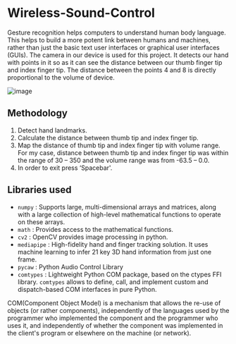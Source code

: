 # Wireless-Sound-Control

Gesture recognition helps computers to understand human body language. This helps to build a more potent link between humans and machines, rather than just the basic text user interfaces or graphical user interfaces (GUIs). The camera in our device is used for this project. It detects our hand with points in it so as it can see the distance between our thumb finger tip and index finger tip. The distance between the points 4 and 8 is directly proportional to the volume of device.

![image](https://github.com/user-attachments/assets/06bf2367-6a12-4216-945c-ec1ce330fcd2)

## Methodology
1. Detect hand landmarks.
2. Calculate the distance between thumb tip and index finger tip.
3. Map the distance of thumb tip and index finger tip with volume range. For my case, distance between thumb tip and index finger tip was within the range of 30 – 350 and the volume range was from -63.5 – 0.0.
4. In order to exit press ‘Spacebar'.

## Libraries used
- `numpy` : Supports large, multi-dimensional arrays and matrices, along with a large collection of high-level mathematical functions to operate on these arrays.
- `math` : Provides access to the mathematical functions.
- `cv2` : OpenCV provides image processing in python.
- `mediapipe` : High-fidelity hand and finger tracking solution. It uses machine learning to infer 21 key 3D hand information from just one frame.
- `pycaw` : Python Audio Control Library
- `comtypes` : Lightweight Python COM package, based on the ctypes FFI library. `comtypes` allows to define, call, and implement custom and dispatch-based COM interfaces in pure Python.

COM(Component Object Model) is a mechanism that allows the re-use of objects (or rather components), independently of the languages used by the programmer who implemented the component and the programmer who uses it, and independently of whether the component was implemented in the client's program or elsewhere on the machine (or network).
